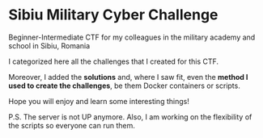 # Sibiu Military Cyber Challenge
Beginner-Intermediate CTF for my colleagues in the military academy and school in Sibiu, Romania


I categorized here all the challenges that I created for this CTF.

Moreover, I added the **solutions** and, where I saw fit, even the **method I used to create the challenges**, be them Docker containers or scripts.

Hope you will enjoy and learn some interesting things!

P.S. The server is not UP anymore. 
Also, I am working on the flexibility of the scripts so everyone can run them.